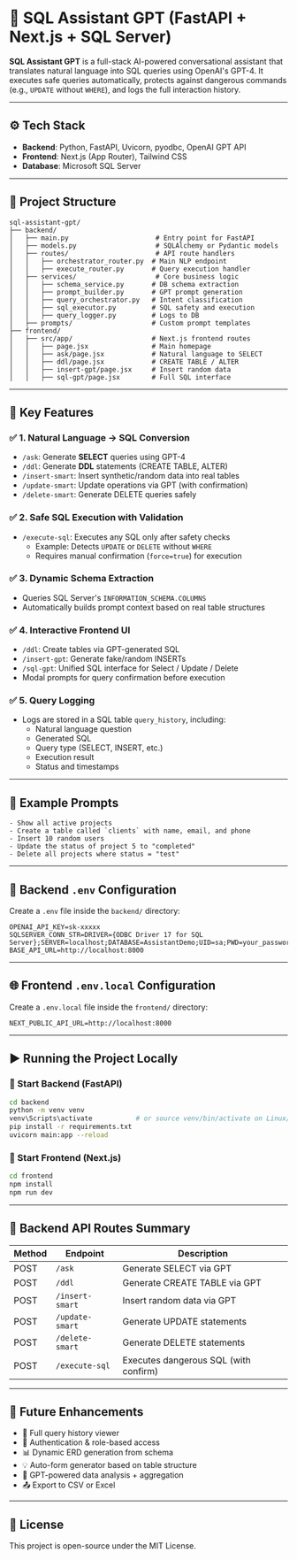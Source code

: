 # 🧠 SQL Assistant GPT (FastAPI + Next.js + SQL Server)

**SQL Assistant GPT** is a full-stack AI-powered conversational assistant that translates natural language into SQL queries using OpenAI's GPT-4. It executes safe queries automatically, protects against dangerous commands (e.g., `UPDATE` without `WHERE`), and logs the full interaction history.

---

## ⚙️ Tech Stack

- **Backend**: Python, FastAPI, Uvicorn, pyodbc, OpenAI GPT API
- **Frontend**: Next.js (App Router), Tailwind CSS
- **Database**: Microsoft SQL Server

---

## 📁 Project Structure

```
sql-assistant-gpt/
├── backend/
│   ├── main.py                      # Entry point for FastAPI
│   ├── models.py                    # SQLAlchemy or Pydantic models
│   ├── routes/                      # API route handlers
│   │   ├── orchestrator_router.py  # Main NLP endpoint
│   │   ├── execute_router.py       # Query execution handler
│   ├── services/                    # Core business logic
│   │   ├── schema_service.py       # DB schema extraction
│   │   ├── prompt_builder.py       # GPT prompt generation
│   │   ├── query_orchestrator.py   # Intent classification
│   │   ├── sql_executor.py         # SQL safety and execution
│   │   ├── query_logger.py         # Logs to DB
│   ├── prompts/                    # Custom prompt templates
├── frontend/
│   ├── src/app/                    # Next.js frontend routes
│   │   ├── page.jsx                # Main homepage
│   │   ├── ask/page.jsx            # Natural language to SELECT
│   │   ├── ddl/page.jsx            # CREATE TABLE / ALTER
│   │   ├── insert-gpt/page.jsx     # Insert random data
│   │   ├── sql-gpt/page.jsx        # Full SQL interface
```

---

## 🚀 Key Features

### ✅ 1. Natural Language → SQL Conversion

- `/ask`: Generate **SELECT** queries using GPT-4
- `/ddl`: Generate **DDL** statements (CREATE TABLE, ALTER)
- `/insert-smart`: Insert synthetic/random data into real tables
- `/update-smart`: Update operations via GPT (with confirmation)
- `/delete-smart`: Generate DELETE queries safely

### ✅ 2. Safe SQL Execution with Validation

- `/execute-sql`: Executes any SQL only after safety checks
  - Example: Detects `UPDATE` or `DELETE` without `WHERE`
  - Requires manual confirmation (`force=true`) for execution

### ✅ 3. Dynamic Schema Extraction

- Queries SQL Server's `INFORMATION_SCHEMA.COLUMNS`
- Automatically builds prompt context based on real table structures

### ✅ 4. Interactive Frontend UI

- `/ddl`: Create tables via GPT-generated SQL
- `/insert-gpt`: Generate fake/random INSERTs
- `/sql-gpt`: Unified SQL interface for Select / Update / Delete
- Modal prompts for query confirmation before execution

### ✅ 5. Query Logging

- Logs are stored in a SQL table `query_history`, including:
  - Natural language question
  - Generated SQL
  - Query type (SELECT, INSERT, etc.)
  - Execution result
  - Status and timestamps

---

## 💬 Example Prompts

```
- Show all active projects
- Create a table called `clients` with name, email, and phone
- Insert 10 random users
- Update the status of project 5 to "completed"
- Delete all projects where status = "test"
```

---

## 🔐 Backend `.env` Configuration

Create a `.env` file inside the `backend/` directory:

```env
OPENAI_API_KEY=sk-xxxxx
SQLSERVER_CONN_STR=DRIVER={ODBC Driver 17 for SQL Server};SERVER=localhost;DATABASE=AssistantDemo;UID=sa;PWD=your_password
BASE_API_URL=http://localhost:8000
```

---

## 🌐 Frontend `.env.local` Configuration

Create a `.env.local` file inside the `frontend/` directory:

```env
NEXT_PUBLIC_API_URL=http://localhost:8000
```

---

## ▶️ Running the Project Locally

### 🔹 Start Backend (FastAPI)

```bash
cd backend
python -m venv venv
venv\Scripts\activate           # or source venv/bin/activate on Linux/Mac
pip install -r requirements.txt
uvicorn main:app --reload
```

### 🔹 Start Frontend (Next.js)

```bash
cd frontend
npm install
npm run dev
```

---

## 📡 Backend API Routes Summary

| Method | Endpoint        | Description                          |
|--------|------------------|--------------------------------------|
| POST   | `/ask`           | Generate SELECT via GPT              |
| POST   | `/ddl`           | Generate CREATE TABLE via GPT        |
| POST   | `/insert-smart`  | Insert random data via GPT           |
| POST   | `/update-smart`  | Generate UPDATE statements           |
| POST   | `/delete-smart`  | Generate DELETE statements           |
| POST   | `/execute-sql`   | Executes dangerous SQL (with confirm)|

---

## 🧩 Future Enhancements

- 🧾 Full query history viewer
- 🔐 Authentication & role-based access
- 📊 Dynamic ERD generation from schema
- 💡 Auto-form generator based on table structure
- 🧠 GPT-powered data analysis + aggregation
- 📤 Export to CSV or Excel

---

## 📜 License

This project is open-source under the MIT License.
